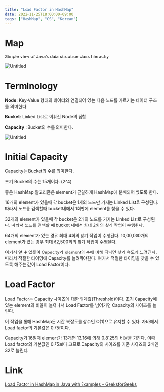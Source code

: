 ```yaml
---
title: "Load Factor in HashMap"
date: 2022-11-25T18:00:00+09:00
tags: ["HashMap", "CS", "Korean"]
---
```


# Map

Simple view of Java’s data strcutrue class hierachy

![Untitled](/images/cs/2022-11/hash2.png)

# Terminology

**Node**: Key-Value 형태의 데이터와 연결되어 있는 다음 노드를 가르키는 데이터 구조를 의미한다

**Bucket**: Linked List로 이뤄진 Node의 집합

**Capacity** : Bucket의 수를 의미한다.

![Untitled](/images/cs/2022-11/hash1.png)

# Initial Capacity

Capacity는 Bucket의 수를 의미한다.

초기 Bucket의 수는 15개이다. (2^4)

좋은 HashMap 알고리즘은 element가 균일하게 HashMap에 분배되어 있도록 한다.

16개의 element가 있을때 각 bucket은 1개의 노드만 가지는 Linked List로 구성된다. 따라서 노드를 검색할때 bucket내에서 1회만에 element를 찾을 수 있다.

32개의 element가 있을때 각 bucket은 2개의 노드를 가지는 Linked List로 구성된다. 따라서 노드를 검색할 때 bucket 내에서 최대 2회의 찾기 작업이 수행된다.

64개의 element가 있는 경우 최대 4회의 찾기 작업이 수행된다. 10,00,000개의 element가 있는 경우 최대 62,500회의 찾기 작업이 수행된다. 

여기서 알 수 있듯이 Capacity가 element의 수에 비해 작다면 찾기 속도가 느려진다. 따라서 적절한 타이밍에 Capacity를 늘려줘야한다. 여기서 적절한 타이밍을  찾을 수 있도록 해주는 값이 Load Factor이다. 

# Load Factor

Load Factor는 Capacity 사이즈에 대한  임계값(Threshold)이다. 초기 Capacity에 있는 element의 비율이 늘어나서 Load Factor를 넘어가면 Capacity의 사이즈를 늘린다.

이 작업을 통해 HashMap은 시간 복잡도를 상수인 O(1)으로 유지할 수 있다. 자바에서 Load factor의 기본값은 0.75f이다.

Capacity가 16일때 element가 13개면 13/16에 의해 0.8125의 비율을 가진다. 이때 Load factor의 기본값인 0.75보다 크므로 Capacity의 사이즈를 기존 사이즈의 2배인 32로 늘린다.

# Link

[Load Factor in HashMap in Java with Examples - GeeksforGeeks](https://www.geeksforgeeks.org/load-factor-in-hashmap-in-java-with-examples/)